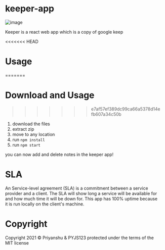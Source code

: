 # keeper-app
![image](https://user-images.githubusercontent.com/66972468/114570700-f4f50a00-9c6d-11eb-9a35-771c602795a8.png)

Keeper is a react web app which is a copy of google keep

<<<<<<< HEAD
# Usage
=======
# Download and Usage
>>>>>>> e7af57ef389dc99ca66a5378d14efb607a34c50b
1. download the files
2. extract zip
3. move to any location
4. run `npm install`
5. run `npm start`

you can now add and delete notes in the keeper app!

# SLA
An Service-level agreement (SLA) is a commitment between a service provider and a client. The SLA will show long a service will be available for and how much time it will be down for.
This app has 100% uptime because it is run locally on the client's machine. 

# Copyright
Copyright 2021 © Priyanshu & PYJS123
protected under the terms of the MIT license



